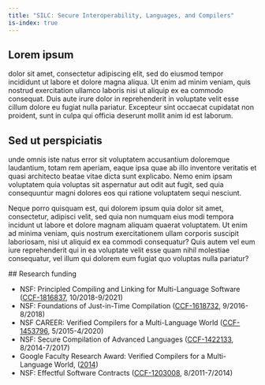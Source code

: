 ```yaml
---
title: "SILC: Secure Interoperability, Languages, and Compilers"
is-index: true
---
```


## Lorem ipsum

dolor sit amet, consectetur adipiscing elit, sed do eiusmod tempor incididunt ut
labore et dolore magna aliqua. Ut enim ad minim veniam, quis nostrud
exercitation ullamco laboris nisi ut aliquip ex ea commodo consequat. Duis aute
irure dolor in reprehenderit in voluptate velit esse cillum dolore eu fugiat
nulla pariatur. Excepteur sint occaecat cupidatat non proident, sunt in culpa
qui officia deserunt mollit anim id est laborum.

## Sed ut perspiciatis

unde omnis iste natus error sit voluptatem accusantium doloremque laudantium,
totam rem aperiam, eaque ipsa quae ab illo inventore veritatis et quasi
architecto beatae vitae dicta sunt explicabo. Nemo enim ipsam voluptatem quia
voluptas sit aspernatur aut odit aut fugit, sed quia consequuntur magni dolores
eos qui ratione voluptatem sequi nesciunt. 

Neque porro quisquam est, qui dolorem
ipsum quia dolor sit amet, consectetur, adipisci velit, sed quia non numquam
eius modi tempora incidunt ut labore et dolore magnam aliquam quaerat
voluptatem. Ut enim ad minima veniam, quis nostrum exercitationem ullam corporis
suscipit laboriosam, nisi ut aliquid ex ea commodi consequatur? Quis autem vel
eum iure reprehenderit qui in ea voluptate velit esse quam nihil molestiae
consequatur, vel illum qui dolorem eum fugiat quo voluptas nulla pariatur?

<div class="small">
## Research funding

- NSF: Principled Compiling and Linking for Multi-Language Software ([CCF-1816837](https://www.nsf.gov/awardsearch/showAward?AWD_ID=1816837&HistoricalAwards=false), 10/2018-9/2021)
- NSF: Foundations of Just-in-Time Compilation ([CCF-1618732](https://www.nsf.gov/awardsearch/showAward?AWD_ID=1618732&HistoricalAwards=false), 9/2016-8/2018)
- NSF CAREER: Verified Compilers for a Multi-Language World ([CCF-1453796](https://www.nsf.gov/awardsearch/showAward?AWD_ID=1453796&HistoricalAwards=false), 5/2015-4/2020)
- NSF: Secure Compilation of Advanced Languages ([CCF-1422133](https://www.nsf.gov/awardsearch/showAward?AWD_ID=1422133&HistoricalAwards=false), 8/2014-7/2017)
- Google Faculty Research Award: Verified Compilers for a Multi-Language World, ([2014](https://ai.googleblog.com/2014/02/google-research-awards-winter-2014.html))
- NSF: Effectful Software Contracts ([CCF-1203008](https://www.nsf.gov/awardsearch/showAward?AWD_ID=1117635&HistoricalAwards=false), 8/2011-7/2014)
</div>
